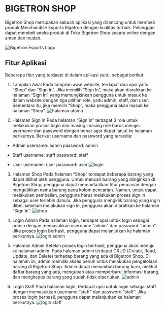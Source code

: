 # BIGETRON SHOP
Bigetron Shop merupakan sebuah aplikasi yang dirancang untuk membeli produk Merchandise Esports Bigetron dengan kualitas terbaik. Pelanggan dapat membeli aneka produk di Toko Bigetron Shop secara online dengan aman dan mudah. 

![Bigetron Esports Logo](https://github.com/b2-kelompok-6/project_akhir_web/assets/120194377/40786065-a8c0-4fb6-8737-9f1164cde818)

## Fitur Aplikasi
Beberapa fitur yang terdaapt di dalam aplikasi yaitu, sebagai berikut:

1. Tampilan Awal
Pada tampilan awal website, terdapat dua opsi yaitu “Shop” dan “Sign In”. Jika memilih “Sign In”, maka akan diarahkan ke halaman “Sign In” yang memungkinkan pengguna untuk masuk ke dalam website dengan tiga pilihan role, yaitu admin, staff, dan user. Sementara itu, jika memilih “Shop”, maka pengguna akan masuk ke halaman “Shop”.
![halaman utama](https://github.com/b2-kelompok-6/project_akhir_web/assets/120194377/deb51a3d-087c-455f-958b-4f1dec067405)

2. Halaman Sign In
Pada halaman “Sign In” terdapat 3 role untuk melakukan proses login dan masing-masing role harus mengisi username dan password dengan benar agar dapat lanjut ke halaman berikutnya. Berikut username dan password yang tersedia:

- Admin
username: admin
password: admin

- Staff
username: staff
password: staff

- User
username: user
password: user
![login](https://github.com/b2-kelompok-6/project_akhir_web/assets/104117526/df8e1ea8-215f-4602-ada8-2554df3d38f6)

3. Halaman Shop
Pada halaman “Shop” terdapat beberapa barang yang dapat dilihat oleh pengguna. Untuk mencari barang yang diinginkan di Bigetron Shop, pengguna dapat memanfaatkan fitur pencarian dengan mengetikkan nama barang pada kolom pencarian. Namun, untuk dapat melakukan pembelian, pengguna harus melakukan proses sign in sebagai user terlebih dahulu. Jika pengguna mengklik barang yang ingin dibeli sebelum melakukan sign in, pengguna akan diarahkan ke halaman “Sign In”.
![shop](https://github.com/b2-kelompok-6/project_akhir_web/assets/104117526/d3345e69-93e9-481a-b872-0db197163772)

4. Login Admin
Pada halaman login, terdapat opsi untuk login sebagai admin dengan memasukkan username “admin” dan password “admin”. Jika proses login berhasil, pengguna dapat melanjutkan ke halaman berikutnya. 
![login admin](https://github.com/b2-kelompok-6/project_akhir_web/assets/104117526/2531ac19-94a2-4987-8d25-e50006a2035f)

5. Halaman Admin
Setelah proses login berhasil, pengguna akan menuju ke halaman admin. Pada halaman admin terdapat CRUD (Create, Read, Update, dan Delete) terhadap barang yang ada di Bigetron Shop. Di halaman ini, admin memiliki akses penuh untuk melakukan pengelolaan barang di Bigetron Shop. Admin dapat menambah barang baru, melihat daftar barang yang ada, mengubah atau memperbarui informasi barang, dan menghapus barang yang sudah tidak diperlukan.
![admin](https://github.com/b2-kelompok-6/project_akhir_web/assets/104117526/db370dbd-d881-4380-bc5a-57076542ebf5)

6. Login Staff
Pada halaman login, terdapat opsi untuk login sebagai staff dengan memasukkan username “staff” dan password “staff”. Jika proses login berhasil, pengguna dapat melanjutkan ke halaman berikutnya. 
![login staff](https://github.com/b2-kelompok-6/project_akhir_web/assets/104117526/2ed3207f-4bc2-4dbd-863d-a3ddeb92aa37)
